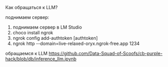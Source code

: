 Как обращаться к LLM?

поднимаем сервер:
1. поднимаем сервер в LM Studio
2. choco install ngrok
3. ngrok config add-authtoken [authtoken]
4. ngrok http --domain=live-relaxed-oryx.ngrok-free.app 1234

обращаемся к LLM 
https://github.com/Data-Squad-of-Scoofs/cb-purple-hack/blob/db/inference_llm.ipynb
